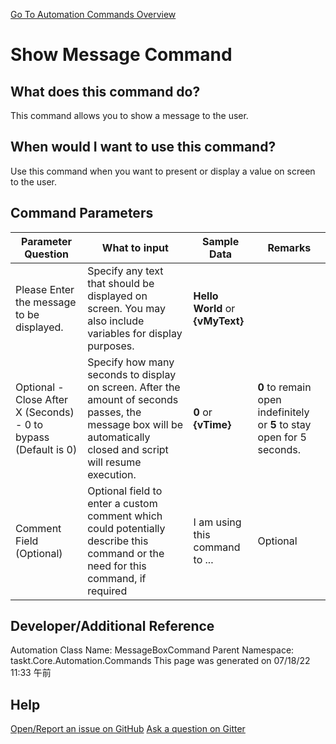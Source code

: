 <!--TITLE: Show Message Command -->
<!-- SUBTITLE: a command in the Misc Commands group. -->
[Go To Automation Commands Overview](/automation-commands.md)


# Show Message Command


## What does this command do?
This command allows you to show a message to the user.


## When would I want to use this command?
Use this command when you want to present or display a value on screen to the user.


## Command Parameters
| Parameter Question   	| What to input  	|  Sample Data 	| Remarks  	|
| ---                    | ---               | ---           | ---       |
|Please Enter the message to be displayed.|Specify any text that should be displayed on screen.  You may also include variables for display purposes.|**Hello World** or **{vMyText}**||
|Optional - Close After X (Seconds) - 0 to bypass (Default is 0)|Specify how many seconds to display on screen. After the amount of seconds passes, the message box will be automatically closed and script will resume execution.|**0** or **{vTime}**|**0** to remain open indefinitely or **5** to stay open for 5 seconds.|
|Comment Field (Optional)|Optional field to enter a custom comment which could potentially describe this command or the need for this command, if required|I am using this command to ...|Optional|








## Developer/Additional Reference
Automation Class Name: MessageBoxCommand
Parent Namespace: taskt.Core.Automation.Commands
This page was generated on 07/18/22 11:33 午前


## Help
[Open/Report an issue on GitHub](https://github.com/saucepleez/taskt/issues/new)
[Ask a question on Gitter](https://gitter.im/taskt-rpa/Lobby)
